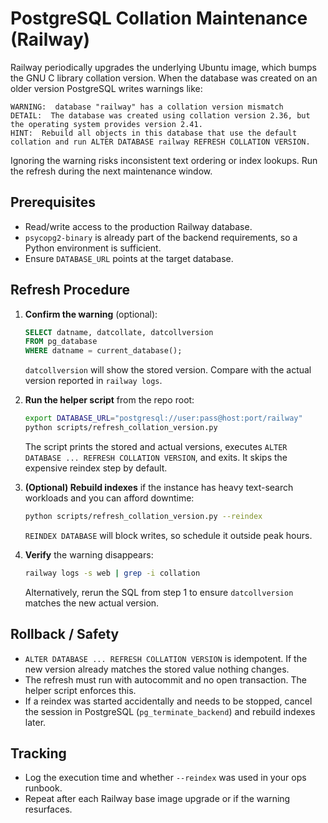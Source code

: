 # PostgreSQL Collation Maintenance (Railway)

Railway periodically upgrades the underlying Ubuntu image, which bumps the GNU C
library collation version. When the database was created on an older version
PostgreSQL writes warnings like:

```
WARNING:  database "railway" has a collation version mismatch
DETAIL:  The database was created using collation version 2.36, but the operating system provides version 2.41.
HINT:  Rebuild all objects in this database that use the default collation and run ALTER DATABASE railway REFRESH COLLATION VERSION.
```

Ignoring the warning risks inconsistent text ordering or index lookups. Run the
refresh during the next maintenance window.

## Prerequisites

- Read/write access to the production Railway database.
- `psycopg2-binary` is already part of the backend requirements, so a Python
  environment is sufficient.
- Ensure `DATABASE_URL` points at the target database.

## Refresh Procedure

1. **Confirm the warning** (optional):

   ```sql
   SELECT datname, datcollate, datcollversion
   FROM pg_database
   WHERE datname = current_database();
   ```

   `datcollversion` will show the stored version. Compare with the actual
   version reported in `railway logs`.

2. **Run the helper script** from the repo root:

   ```bash
   export DATABASE_URL="postgresql://user:pass@host:port/railway"
   python scripts/refresh_collation_version.py
   ```

   The script prints the stored and actual versions, executes
   `ALTER DATABASE ... REFRESH COLLATION VERSION`, and exits. It skips the
   expensive reindex step by default.

3. **(Optional) Rebuild indexes** if the instance has heavy text-search
   workloads and you can afford downtime:

   ```bash
   python scripts/refresh_collation_version.py --reindex
   ```

   `REINDEX DATABASE` will block writes, so schedule it outside peak hours.

4. **Verify** the warning disappears:

   ```bash
   railway logs -s web | grep -i collation
   ```

   Alternatively, rerun the SQL from step 1 to ensure `datcollversion`
   matches the new actual version.

## Rollback / Safety

- `ALTER DATABASE ... REFRESH COLLATION VERSION` is idempotent. If the new
  version already matches the stored value nothing changes.
- The refresh must run with autocommit and no open transaction. The helper
  script enforces this.
- If a reindex was started accidentally and needs to be stopped, cancel the
  session in PostgreSQL (`pg_terminate_backend`) and rebuild indexes later.

## Tracking

- Log the execution time and whether `--reindex` was used in your ops runbook.
- Repeat after each Railway base image upgrade or if the warning resurfaces.
